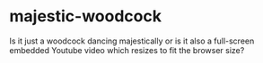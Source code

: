 majestic-woodcock
=================

Is it just a woodcock dancing majestically or is it also a full-screen embedded Youtube video which resizes to fit the browser size? 
